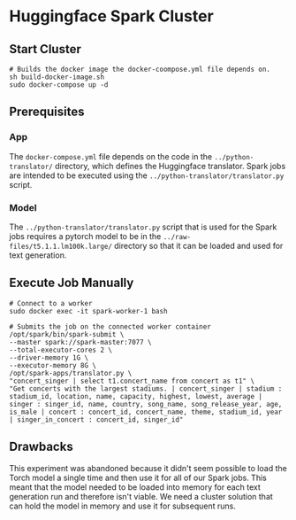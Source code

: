 # Huggingface Spark Cluster

## Start Cluster

```shell
# Builds the docker image the docker-coompose.yml file depends on.
sh build-docker-image.sh
sudo docker-compose up -d
```

## Prerequisites

### App

The `docker-compose.yml` file depends on the code in the `../python-translator/` directory, which defines the Huggingface
translator. Spark jobs are intended to be executed using the `../python-translator/translator.py` script.

### Model

The `../python-translator/translator.py` script that is used for the Spark jobs requires a pytorch model to be in the
`../raw-files/t5.1.1.lm100k.large/` directory so that it can be loaded and used for text generation.

## Execute Job Manually

```shell
# Connect to a worker
sudo docker exec -it spark-worker-1 bash

# Submits the job on the connected worker container
/opt/spark/bin/spark-submit \
--master spark://spark-master:7077 \
--total-executor-cores 2 \
--driver-memory 1G \
--executor-memory 8G \
/opt/spark-apps/translator.py \
"concert_singer | select t1.concert_name from concert as t1" \
"Get concerts with the largest stadiums. | concert_singer | stadium : stadium_id, location, name, capacity, highest, lowest, average | singer : singer_id, name, country, song_name, song_release_year, age, is_male | concert : concert_id, concert_name, theme, stadium_id, year | singer_in_concert : concert_id, singer_id"
```

## Drawbacks

This experiment was abandoned because it didn't seem possible to load the Torch model a single time and then use it
for all of our Spark jobs. This meant that the model needed to be loaded into memory for each text generation run and
therefore isn't viable. We need a cluster solution that can hold the model in memory and use it for subsequent runs.
